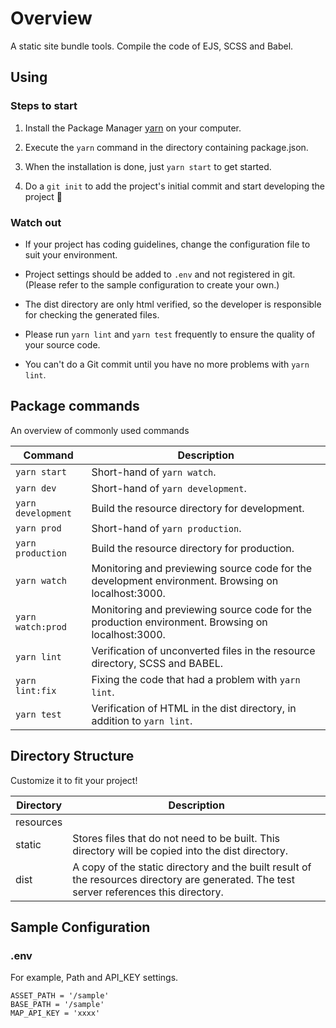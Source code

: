 # Overview

A static site bundle tools.
Compile the code of EJS, SCSS and Babel.

## Using

### Steps to start

1. Install the Package Manager [yarn](https://classic.yarnpkg.com/en/docs/install) on your computer.

2. Execute the `yarn` command in the directory containing package.json.

3. When the installation is done, just `yarn start` to get started.

4. Do a `git init` to add the project's initial commit and start developing the project 🎉

### Watch out

- If your project has coding guidelines, change the configuration file to suit your environment.

- Project settings should be added to `.env` and not registered in git.(Please refer to the sample configuration to create your own.)

- The dist directory are only html verified, so the developer is responsible for checking the generated files.

- Please run `yarn lint` and `yarn test` frequently to ensure the quality of your source code.

- You can't do a Git commit until you have no more problems with `yarn lint`.

## Package commands

An overview of commonly used commands

| Command            | Description                                                                                        |
| ------------------ | -------------------------------------------------------------------------------------------------- |
| `yarn start`       | Short-hand of `yarn watch`.                                                                        |
| `yarn dev`         | Short-hand of `yarn development`.                                                                  |
| `yarn development` | Build the resource directory for development.                                                      |
| `yarn prod`        | Short-hand of `yarn production`.                                                                   |
| `yarn production`  | Build the resource directory for production.                                                       |
| `yarn watch`       | Monitoring and previewing source code for the development environment. Browsing on localhost:3000. |
| `yarn watch:prod`  | Monitoring and previewing source code for the production environment. Browsing on localhost:3000.  |
| `yarn lint`        | Verification of unconverted files in the resource directory, SCSS and BABEL.                       |
| `yarn lint:fix`    | Fixing the code that had a problem with `yarn lint`.                                               |
| `yarn test`        | Verification of HTML in the dist directory, in addition to `yarn lint`.                            |

## Directory Structure

Customize it to fit your project!

| Directory | Description                                                                                                                              |
| --------- | ---------------------------------------------------------------------------------------------------------------------------------------- |
| resources |                                                                                                                                          |
| static    | Stores files that do not need to be built. This directory will be copied into the dist directory.                                        |
| dist      | A copy of the static directory and the built result of the resources directory are generated. The test server references this directory. |

## Sample Configuration

### .env

For example, Path and API_KEY settings.

```.env
ASSET_PATH = '/sample'
BASE_PATH = '/sample'
MAP_API_KEY = 'xxxx'
```
